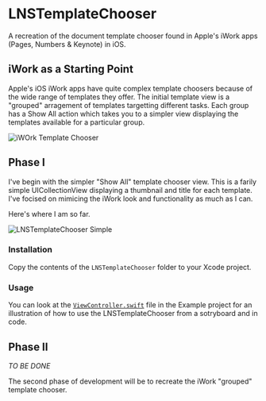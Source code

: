 # LNSTemplateChooser

A recreation of the document template chooser found in Apple's iWork apps (Pages, Numbers &amp; Keynote) in iOS.

## iWork as a Starting Point

Apple's iOS iWork apps have quite complex template choosers because of the wide range of templates they offer.  The initial template view is a "grouped" arragement of templates targetting different tasks.  Each group has a Show All action which takes you to a simpler view displaying the templates available for a particular group.

![iWOrk Template Chooser](Assets/iWorkTemplateChooser.png)

## Phase I

I've begin with the simpler "Show All" template chooser view.  This is a farily simple UICollectionView displaying a thumbnail and title for each template.  I've focised on mimicing the iWork look and functionality as much as I can.

Here's where I am so far.

![LNSTemplateChooser Simple](Assets/LNSTemplateChooser.png)

### Installation

Copy the contents of the `LNSTemplateChooser` folder to your Xcode project.  

### Usage

You can look at the [`ViewController.swift`](https://github.com/alldritt/LNSTemplateChooser/blob/master/Example/ViewController.swift) file in the Example project for an illustration of how to use the LNSTemplateChooser from a sotryboard and in code.

## Phase II

_TO BE DONE_

The second phase of development will be to recreate the iWork "grouped" template chooser.